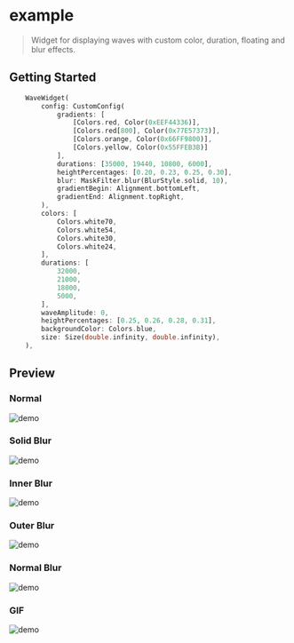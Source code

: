 # example

> Widget for displaying waves with custom color, duration, floating and blur effects.

## Getting Started

``` dart
    WaveWidget(
        config: CustomConfig(
            gradients: [
                [Colors.red, Color(0xEEF44336)],
                [Colors.red[800], Color(0x77E57373)],
                [Colors.orange, Color(0x66FF9800)],
                [Colors.yellow, Color(0x55FFEB3B)]
            ],
            durations: [35000, 19440, 10800, 6000],
            heightPercentages: [0.20, 0.23, 0.25, 0.30],
            blur: MaskFilter.blur(BlurStyle.solid, 10),
            gradientBegin: Alignment.bottomLeft,
            gradientEnd: Alignment.topRight,
        ),
        colors: [
            Colors.white70,
            Colors.white54,
            Colors.white30,
            Colors.white24,
        ],
        durations: [
            32000,
            21000,
            18000,
            5000,
        ],
        waveAmplitude: 0,
        heightPercentages: [0.25, 0.26, 0.28, 0.31],
        backgroundColor: Colors.blue,
        size: Size(double.infinity, double.infinity),
    ),
```

## Preview

### Normal

![demo](assets/demo-blur_off.jpeg)

### Solid Blur

![demo](assets/demo-blur_solid.png)

### Inner Blur

![demo](assets/demo-blur_inner.png)

### Outer Blur

![demo](assets/demo-blur_outer.png)

### Normal Blur

![demo](assets/demo-blur_normal.png)

### GIF

![demo](assets/demo.gif)